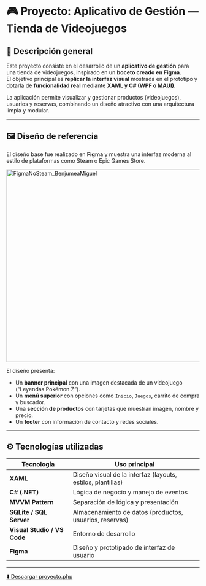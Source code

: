# 🎮 Proyecto: Aplicativo de Gestión — Tienda de Videojuegos

## 🧩 Descripción general
Este proyecto consiste en el desarrollo de un **aplicativo de gestión** para una tienda de videojuegos, inspirado en un **boceto creado en Figma**.  
El objetivo principal es **replicar la interfaz visual** mostrada en el prototipo y dotarla de **funcionalidad real** mediante **XAML y C# (WPF o MAUI)**.

La aplicación permite visualizar y gestionar productos (videojuegos), usuarios y reservas, combinando un diseño atractivo con una arquitectura limpia y modular.

---

## 🖼️ Diseño de referencia
El diseño base fue realizado en **Figma** y muestra una interfaz moderna al estilo de plataformas como Steam o Epic Games Store.

<img width="659" height="502" alt="FigmaNoSteam_BenjumeaMiguel" src="https://github.com/user-attachments/assets/7502d8db-30c9-485e-8577-440298cf5658" />

El diseño presenta:
- Un **banner principal** con una imagen destacada de un videojuego (“Leyendas Pokémon Z”).
- Un **menú superior** con opciones como `Inicio`, `Juegos`, carrito de compra y buscador.
- Una **sección de productos** con tarjetas que muestran imagen, nombre y precio.
- Un **footer** con información de contacto y redes sociales.

---

## ⚙️ Tecnologías utilizadas

| Tecnología | Uso principal |
|-------------|----------------|
| **XAML** | Diseño visual de la interfaz (layouts, estilos, plantillas) |
| **C# (.NET)** | Lógica de negocio y manejo de eventos |
| **MVVM Pattern** | Separación de lógica y presentación |
| **SQLite / SQL Server** | Almacenamiento de datos (productos, usuarios, reservas) |
| **Visual Studio / VS Code** | Entorno de desarrollo |
| **Figma** | Diseño y prototipado de interfaz de usuario |

---

[⬇️ Descargar proyecto.php](https://github.com/Benemerito86/2doDAM/blob/main/desarrollo_de_interfaces/mvvc_mpf/WpfAppNoSteam)

